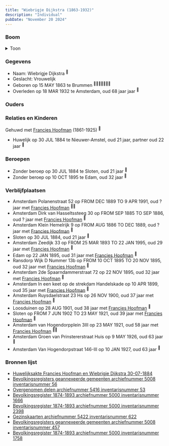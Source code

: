 ```yaml
---
title: "Wiebrigje Dijkstra (1863-1932)"
description: "Individual"
pubDate: "November 20 2024"
---
```


### Boom
<details><summary>Toon</summary>

![test](https://www.plantuml.com/plantuml/svg/XT9RQy8m50VmztoAWpxiIR3MpWiYMcTtOMDZECQU96sEDJONILAaYDzzKRlDlMnl8Jd_Stu9cLX7ZIkb8BRWQaiDbP3IhCYDBXMRQQ4DE4ELzKUe75bpXf1namayhr5kNGKIPOh6dhUiGuFQLLia5rqpGQs5FG60M1k6Ph7cMQ7Gsj58Kgx6OmZ9WP0hU3cDieIS8urtZgdX-GRXXcyAwpaDe1Rks-sWruNlT3E9v-4yz2FsAuw27M0qJ6bQBLFjdC3X6888dgOV4FIlGuXDAIMgYrfRb48igMBBp6XhK-rjnr3VXruX68GTcChZtHYLHsYjI_phP1mjt6czabHzsTgT4A0v3vCeYVymHV0yMnn90TmQIilT_wBUEJBeHBz0jMSqt25ZNEM-Ccp3mzkZxzxldbY9PqKzQ0gUhrs5GkYTfnr8_PIjLbr1Ql_F1fcWOlwRV080)
</details>

### Gegevens
- Naam: Wiebrigje Dijkstra <sup><a href="../s00248/" style="text-decoration:none" title="Overgenomen delen archiefnummer 5416 inventarisnummer 53">:link:</a></sup>
- Geslacht: Vrouwelijk
- Geboren op 15 MAY 1863 te Brummen <sup><a href="../s00248/" style="text-decoration:none" title="Overgenomen delen archiefnummer 5416 inventarisnummer 53">:link:</a><a href="../s00251/" style="text-decoration:none" title="Huwelijksakte Francies Hoofman en Wiebrigje Dijkstra 30-07-1884 ">:link:</a><a href="../s00304/" style="text-decoration:none" title="Bevolkingsregisters geannexeerde gemeenten archiefnummer 5008 inventarisnummer 56">:link:</a><a href="../s00310/" style="text-decoration:none" title="Bevolkingsregister 1874-1893 archiefnummer 5000 inventarisnummer 2398">:link:</a><a href="../s00312/" style="text-decoration:none" title="Gezinskaarten archiefnummer 5422 inventarisnummer 622">:link:</a><a href="../s00313/" style="text-decoration:none" title="Bevolkingsregisters geannexeerde gemeenten archiefnummer 5008 inventarisnummer 457">:link:</a><a href="../s00314/" style="text-decoration:none" title="Bevolkingsregister 1874-1893 archiefnummer 5000 inventarisnummer 1758">:link:</a></sup>
- Overleden op 18 MAR 1932 te Amsterdam, oud 68 jaar jaar <sup><a href="../s00312/" style="text-decoration:none" title="Gezinskaarten archiefnummer 5422 inventarisnummer 622">:link:</a></sup>

### Ouders

### Relaties en Kinderen

Gehuwd met [Francies Hoofman](../i00023/) (1861-1925) <sup><a href="../s00251/" style="text-decoration:none" title="Huwelijksakte Francies Hoofman en Wiebrigje Dijkstra 30-07-1884 ">:link:</a></sup>
- Huwelijk op 30 JUL 1884 te Nieuwer-Amstel, oud 21 jaar, partner oud 22 jaar <sup><a href="../s00251/" style="text-decoration:none" title="Huwelijksakte Francies Hoofman en Wiebrigje Dijkstra 30-07-1884 ">:link:</a></sup>

### Beroepen
- Zonder beroep op 30 JUL 1884 te Sloten, oud 21 jaar <sup><a href="../s00251/" style="text-decoration:none" title="Huwelijksakte Francies Hoofman en Wiebrigje Dijkstra 30-07-1884 ">:link:</a></sup>
- Zonder beroep op 10 OCT 1895 te Edam, oud 32 jaar <sup><a href="../s00313/" style="text-decoration:none" title="Bevolkingsregisters geannexeerde gemeenten archiefnummer 5008 inventarisnummer 457">:link:</a></sup>

### Verblijfplaatsen
- Amsterdam Polanenstraat 52 op FROM DEC 1889 TO 9 APR 1991, oud ? jaar met [Francies Hoofman](../i00023/) <sup><a href="../s00248/" style="text-decoration:none" title="Overgenomen delen archiefnummer 5416 inventarisnummer 53">:link:</a><a href="../s00310/" style="text-decoration:none" title="Bevolkingsregister 1874-1893 archiefnummer 5000 inventarisnummer 2398">:link:</a></sup>
- Amsterdam Dirk van Hasseltssteeg 30 op FROM SEP 1885 TO SEP 1886, oud ? jaar met [Francies Hoofman](../i00023/) <sup><a href="../s00309/" style="text-decoration:none" title="Bevolkingsregister 1874-1893 archiefnummer 5000 inventarisnummer 1666">:link:</a></sup>
- Amsterdam Klein Hemelrijk 9 op FROM AUG 1886 TO DEC 1889, oud ? jaar met [Francies Hoofman](../i00023/) <sup><a href="../s00312/" style="text-decoration:none" title="Gezinskaarten archiefnummer 5422 inventarisnummer 622">:link:</a></sup>
- Sloten  op 30 JUL 1884, oud 21 jaar  <sup><a href="../s00251/" style="text-decoration:none" title="Huwelijksakte Francies Hoofman en Wiebrigje Dijkstra 30-07-1884 ">:link:</a></sup>
- Amsterdam Zeedijk 33 op FROM 25 MAR 1893 TO 22 JAN 1995, oud 29 jaar met [Francies Hoofman](../i00023/) <sup><a href="../s00248/" style="text-decoration:none" title="Overgenomen delen archiefnummer 5416 inventarisnummer 53">:link:</a></sup>
- Edam  op 22 JAN 1895, oud 31 jaar met [Francies Hoofman](../i00023/) <sup><a href="../s00248/" style="text-decoration:none" title="Overgenomen delen archiefnummer 5416 inventarisnummer 53">:link:</a></sup>
- Ransdorp Wijk D Nummer 13b op FROM 10 OCT 1895 TO 20 NOV 1895, oud 32 jaar met [Francies Hoofman](../i00023/) <sup><a href="../s00313/" style="text-decoration:none" title="Bevolkingsregisters geannexeerde gemeenten archiefnummer 5008 inventarisnummer 457">:link:</a></sup>
- Amsterdam 2de Spaarndammerstraat 72 op 22 NOV 1895, oud 32 jaar met [Francies Hoofman](../i00023/) <sup><a href="../s00248/" style="text-decoration:none" title="Overgenomen delen archiefnummer 5416 inventarisnummer 53">:link:</a></sup>
- Amsterdam In een keet op de strekdam Handelskade op 10 APR 1899, oud 35 jaar met [Francies Hoofman](../i00023/) <sup><a href="../s00248/" style="text-decoration:none" title="Overgenomen delen archiefnummer 5416 inventarisnummer 53">:link:</a></sup>
- Amsterdam Ruysdaelstraat 23 Hs op 26 NOV 1900, oud 37 jaar met [Francies Hoofman](../i00023/) <sup><a href="../s00248/" style="text-decoration:none" title="Overgenomen delen archiefnummer 5416 inventarisnummer 53">:link:</a></sup>
- Loosduinen  op 28 AUG 1901, oud 38 jaar met [Francies Hoofman](../i00023/) <sup><a href="../s00248/" style="text-decoration:none" title="Overgenomen delen archiefnummer 5416 inventarisnummer 53">:link:</a></sup>
- Sloten  op FROM 7 JUN 1902 TO 23 MAY 1921, oud 39 jaar met [Francies Hoofman](../i00023/) <sup><a href="../s00304/" style="text-decoration:none" title="Bevolkingsregisters geannexeerde gemeenten archiefnummer 5008 inventarisnummer 56">:link:</a></sup>
- Amsterdam van Hogendorpplein 3III op 23 MAY 1921, oud 58 jaar met [Francies Hoofman](../i00023/) <sup><a href="../s00304/" style="text-decoration:none" title="Bevolkingsregisters geannexeerde gemeenten archiefnummer 5008 inventarisnummer 56">:link:</a><a href="../s00312/" style="text-decoration:none" title="Gezinskaarten archiefnummer 5422 inventarisnummer 622">:link:</a></sup>
- Amsterdam Groen van Prinstererstraat Huis op 9 MAY 1926, oud 63 jaar  <sup><a href="../s00312/" style="text-decoration:none" title="Gezinskaarten archiefnummer 5422 inventarisnummer 622">:link:</a></sup>
- Amsterdam Van Hogendorpstraat 146-III op 10 JAN 1927, oud 63 jaar  <sup><a href="../s00312/" style="text-decoration:none" title="Gezinskaarten archiefnummer 5422 inventarisnummer 622">:link:</a></sup>

### Bronnen lijst
- [Huwelijksakte Francies Hoofman en Wiebrigje Dijkstra 30-07-1884 ](../s00251/)
- [Bevolkingsregisters geannexeerde gemeenten archiefnummer 5008 inventarisnummer 56](../s00304/)
- [Overgenomen delen archiefnummer 5416 inventarisnummer 53](../s00248/)
- [Bevolkingsregister 1874-1893 archiefnummer 5000 inventarisnummer 1666](../s00309/)
- [Bevolkingsregister 1874-1893 archiefnummer 5000 inventarisnummer 2398](../s00310/)
- [Gezinskaarten archiefnummer 5422 inventarisnummer 622](../s00312/)
- [Bevolkingsregisters geannexeerde gemeenten archiefnummer 5008 inventarisnummer 457](../s00313/)
- [Bevolkingsregister 1874-1893 archiefnummer 5000 inventarisnummer 1758](../s00314/)